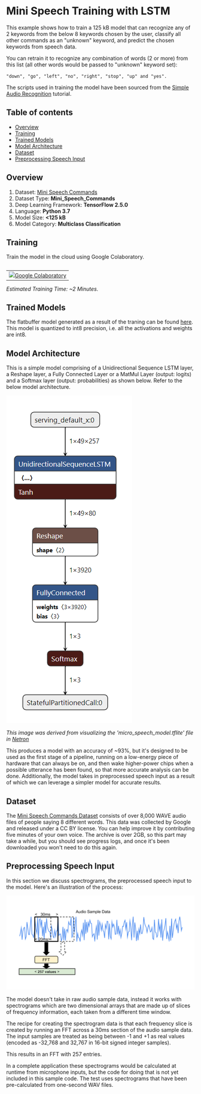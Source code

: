 
# Mini Speech Training with LSTM

This example shows how to train a 125 kB model that can recognize any of 2 keywords from the below 8 keywords chosen by the user,
classify all other commands as an "unknown" keyword, and predict the chosen keywords from speech data.

You can retrain it to recognize any combination of words (2 or more) from this
list (all other words would be passed to "unknown" keyword set):

```
"down", "go", "left", "no", "right", "stop", "up" and "yes".
```

The scripts used in training the model have been sourced from the
[Simple Audio Recognition](https://www.tensorflow.org/tutorials/audio/simple_audio)
tutorial.

## Table of contents

-   [Overview](#overview)
-   [Training](#training)
-   [Trained Models](#trained-models)
-   [Model Architecture](#model-architecture)
-   [Dataset](#dataset)
-   [Preprocessing Speech Input](#preprocessing-speech-input)


## Overview

1.  Dataset: [Mini Speech Commands](http://storage.googleapis.com/download.tensorflow.org/data/mini_speech_commands.zip)
2.  Dataset Type: **Mini_Speech_Commands**
3.  Deep Learning Framework: **TensorFlow 2.5.0**
4.  Language: **Python 3.7**
5.  Model Size: **<125 kB**
6.  Model Category: **Multiclass Classification**

## Training

Train the model in the cloud using Google Colaboratory.

<table class="tfo-notebook-buttons" align="left">
  <td>
    <a target="_blank" href="https://colab.research.google.com/github/tensorflow/tflite-micro/blob/main/third_party/xtensa/examples/micro_speech_lstm/train/micro_speech_with_lstm_op.ipynb"><img src="https://www.tensorflow.org/images/colab_logo_32px.png" />Google Colaboratory</a>
  </td>
</table>

*Estimated Training Time: ~2 Minutes.*

##


## Trained Models

The flatbuffer model generated as a result of the traning can be found
[here](../micro_speech_lstm.tflite). This model is quantized to int8 precision,
i.e. all the activations and weights are int8.

## Model Architecture

This is a simple model comprising of a Unidirectional Sequence LSTM layer, a
Reshape layer, a Fully Connected Layer or a MatMul Layer (output: logits) and a
Softmax layer (output: probabilities) as shown below. Refer to the below model
architecture.

![micro_speech_lstm_model](../images/lstm_model.png)

*This image was derived from visualizing the 'micro_speech_model.tflite' file in
[Netron](https://github.com/lutzroeder/netron)*

This produces a model with an accuracy of ~93%, but it's designed to be used as
the first stage of a pipeline, running on a low-energy piece of hardware that
can always be on, and then wake higher-power chips when a possible utterance has
been found, so that more accurate analysis can be done. Additionally, the model
takes in preprocessed speech input as a result of which we can leverage a
simpler model for accurate results.

## Dataset

The [Mini Speech Commands Dataset](http://storage.googleapis.com/download.tensorflow.org/data/mini_speech_commands.zip)
consists of over 8,000 WAVE audio files of people saying 8 different words. This
data was collected by Google and released under a CC BY license. You can help
improve it by contributing five minutes of your own voice. The archive is over
2GB, so this part may take a while, but you should see progress logs, and once
it's been downloaded you won't need to do this again.

## Preprocessing Speech Input

In this section we discuss spectrograms, the preprocessed speech input to the
model. Here's an illustration of the process:

![Spectrogram LSTM](../images/spectrogram.png)

The model doesn't take in raw audio sample data, instead it works with
spectrograms which are two dimensional arrays that are made up of slices of
frequency information, each taken from a different time window.

The recipe for creating the spectrogram data is that each frequency slice is
created by running an FFT across a 30ms section of the audio sample data. The
input samples are treated as being between -1 and +1 as real values (encoded as
-32,768 and 32,767 in 16-bit signed integer samples).

This results in an FFT with 257 entries.

In a complete application these spectrograms would be calculated at runtime from
microphone inputs, but the code for doing that is not yet included in this
sample code. The test uses spectrograms that have been pre-calculated from
one-second WAV files.
